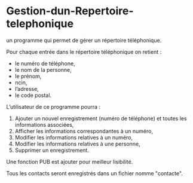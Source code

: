 # Gestion-dun-Repertoire-telephonique
 un programme qui permet de gérer un répertoire téléphonique. 
 
 Pour chaque entrée dans le répertoire téléphonique on retient : 
 - le numéro de téléphone, 
 - le nom de la personne, 
 - le prénom, 
 - ncin,
 - l’adresse, 
 - le code postal.
 
 L’utilisateur de ce programme pourra : 
 1. Ajouter un nouvel enregistrement (numéro de téléphone) et toutes les informations associées, 
 2. Afficher les informations correspondantes à un numéro, 
 3. Modifier les informations relatives à un numéro, 
 4. Modifier les informations relatives à une personne,
 5. Supprimer un enregistrement.

Une fonction PUB est ajouter pour meilleur lisibilité.

Tous les contacts seront enregistrés dans un fichier nomme "contacte".  
